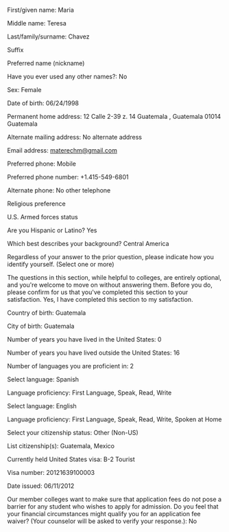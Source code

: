 First/given name: Maria

Middle name: Teresa

Last/family/surname: Chavez

Suffix

Preferred name (nickname)

Have you ever used any other names?: No

Sex: Female

Date of birth: 06/24/1998

Permanent home address: 12 Calle 2-39 z. 14 Guatemala , Guatemala 01014 Guatemala

Alternate mailing address: No alternate address

Email address: materechm@gmail.com

Preferred phone: Mobile

Preferred phone number: +1.415-549-6801

Alternate phone: No other telephone

Religious preference

U.S. Armed forces status

Are you Hispanic or Latino? Yes

Which best describes your background? Central America

Regardless of your answer to the prior question, please indicate how you identify yourself. (Select one or more)

The questions in this section, while helpful to colleges, are entirely optional, and you're welcome to move on without answering them. Before you do, please confirm for us that you've completed this section to your satisfaction. Yes, I have completed this section to my satisfaction.

Country of birth: Guatemala

City of birth: Guatemala

Number of years you have lived in the United States: 0

Number of years you have lived outside the United States: 16

Number of languages you are proficient in: 2

Select language: Spanish

Language proficiency: First Language, Speak, Read, Write

Select language: English

Language proficiency: First Language, Speak, Read, Write, Spoken at Home

Select your citizenship status: Other (Non-US)

List citizenship(s): Guatemala, Mexico

Currently held United States visa: B-2 Tourist

Visa number: 20121639100003

Date issued: 06/11/2012

Our member colleges want to make sure that application fees do not pose a barrier for any student who wishes to apply for admission. Do you feel that your financial circumstances might qualify you for an application fee waiver? (Your counselor will be asked to verify your response.): No

